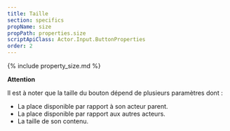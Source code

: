 ```yaml
---
title: Taille
section: specifics
propName: size
propPath: properties.size
scriptApiClass: Actor.Input.ButtonProperties
order: 2
---
```


{% include property_size.md %}

**Attention**

Il est à noter que la taille du bouton dépend de plusieurs paramètres dont :
- La place disponible par rapport à son acteur parent.
- La place disponible par rapport aux autres acteurs.
- La taille de son contenu.
